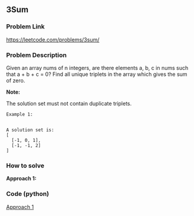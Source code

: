 ## 3Sum

### Problem Link

https://leetcode.com/problems/3sum/

### Problem Description 

Given an array nums of n integers, are there elements a, b, c in nums such that a + b + c = 0? Find all unique triplets in the array which gives the sum of zero.

**Note:**

The solution set must not contain duplicate triplets.

```
Example 1: 


A solution set is:
[
  [-1, 0, 1],
  [-1, -1, 2]
]

```


### How to solve 

**Approach 1:** 


### Code (python)

[Approach 1](https://github.com/yanray/leetcode/blob/master/medium/0015_3Sum/0015_3Sum.py)

```python

```
